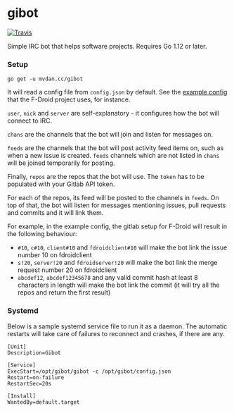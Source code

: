 # gibot

[![Travis](https://travis-ci.org/mvdan/gibot.svg?branch=master)](https://travis-ci.org/mvdan/gibot)

Simple IRC bot that helps software projects. Requires Go 1.12 or later.

### Setup

	go get -u mvdan.cc/gibot

It will read a config file from `config.json` by default. See the
[example config](confs/fdroid.json) that the F-Droid project uses, for
instance.

`user`, `nick` and `server` are self-explanatory - it configures how the
bot will connect to IRC.

`chans` are the channels that the bot will join and listen for messages
on.

`feeds` are the channels that the bot will post activity feed items on,
such as when a new issue is created. `feeds` channels which are not
listed in `chans` will be joined temporarily for posting.

Finally, `repos` are the repos that the bot will use. The `token` has to
be populated with your Gitlab API token.

For each of the repos, its feed will be posted to the channels in
`feeds`. On top of that, the bot will listen for messages mentioning
issues, pull requests and commits and it will link them.

For example, in the example config, the gitlab setup for F-Droid will
result in the following behaviour:

* `#10`, `c#10`, `client#10` and `fdroidclient#10` will make the bot
  link the issue number 10 on fdroidclient
* `s!20`, `server!20` and `fdroidserver!20` will make the bot link the
  merge request number 20 on fdroidclient
* `abcdef12`, `abcdef12345678` and any valid commit hash at least 8
  characters in length will make the bot link the commit (it will try
  all the repos and return the first result)

### Systemd

Below is a sample systemd service file to run it as a daemon. The automatic
restarts will take care of failures to reconnect and crashes, if there are any.

```
[Unit]
Description=Gibot

[Service]
ExecStart=/opt/gibot/gibot -c /opt/gibot/config.json
Restart=on-failure
RestartSec=20s

[Install]
WantedBy=default.target
```
